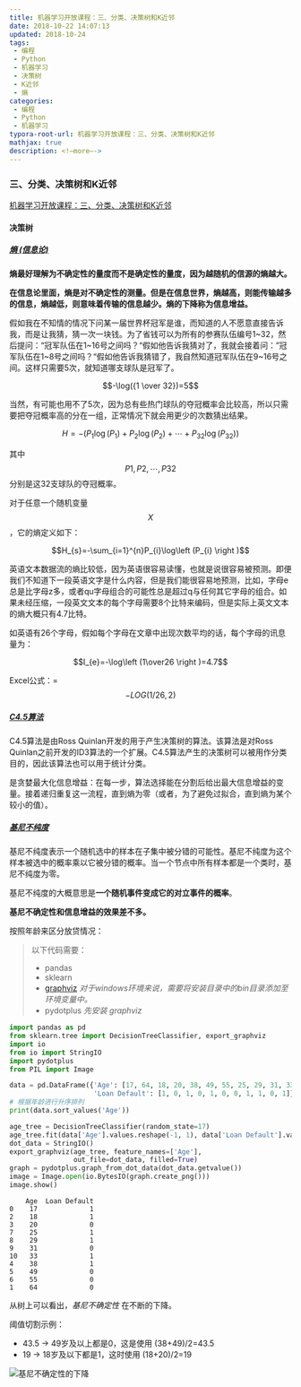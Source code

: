 ```yaml
---
title: 机器学习开放课程：三、分类、决策树和K近邻
date: 2018-10-22 14:07:13
updated: 2018-10-24
tags:
 - 编程
 - Python
 - 机器学习
 - 决策树
 - K近邻
 - 熵
categories:
 - 编程
 - Python
 - 机器学习
typora-root-url: 机器学习开放课程：三、分类、决策树和K近邻
mathjax: true
description: <!—more—->
---
```


### 三、分类、决策树和K近邻

[机器学习开放课程：三、分类、决策树和K近邻](https://www.jqr.com/article/000139)

#### 决策树

##### [熵 (信息论)](https://zh.wikipedia.org/wiki/%E7%86%B5_(%E4%BF%A1%E6%81%AF%E8%AE%BA))

**熵最好理解为不确定性的量度而不是确定性的量度，因为越随机的信源的熵越大。**

**在信息论里面，熵是对不确定性的测量。但是在信息世界，熵越高，则能传输越多的信息，熵越低，则意味着传输的信息越少。熵的下降称为信息增益。**

假如我在不知情的情况下问某一届世界杯冠军是谁，而知道的人不愿意直接告诉我，而是让我猜，猜一次一块钱。为了省钱可以为所有的参赛队伍编号1~32，然后提问：“冠军队伍在1~16号之间吗？“假如他告诉我猜对了，我就会接着问：”冠军队伍在1~8号之间吗？“假如他告诉我猜错了，我自然知道冠军队伍在9~16号之间。这样只需要5次，就知道哪支球队是冠军了。

$$-\log({1 \over 32})=5$$

当然，有可能也用不了5次，因为总有些热门球队的夺冠概率会比较高，所以只需要把夺冠概率高的分在一组，正常情况下就会用更少的次数猜出结果。

$$H=-(P_{1}\log(P_{1})+P_{2}\log(P_{2})+ \cdots +P_{32}\log(P_{32}))$$

其中$$P{1},P{2},\cdots,P{32}$$分别是这32支球队的夺冠概率。

对于任意一个随机变量$$X$$，它的熵定义如下：

$$H_{s}=-\sum_{i=1}^{n}P_{i}\log\left (P_{i} \right )$$

英语文本数据流的熵比较低，因为英语很容易读懂，也就是说很容易被预测。即便我们不知道下一段英语文字是什么内容，但是我们能很容易地预测，比如，字母e总是比字母z多，或者qu字母组合的可能性总是超过q与任何其它字母的组合。如果未经压缩，一段英文文本的每个字母需要8个比特来编码，但是实际上英文文本的熵大概只有4.7比特。

如英语有26个字母，假如每个字母在文章中出现次数平均的话，每个字母的讯息量为：

$$I_{e}=-\log\left (1\over26 \right )=4.7$$

Excel公式：=$$-LOG(1/26,2)$$

##### [C4.5算法](https://zh.wikipedia.org/wiki/C4.5%E7%AE%97%E6%B3%95)

C4.5算法是由Ross Quinlan开发的用于产生决策树的算法。该算法是对Ross Quinlan之前开发的ID3算法的一个扩展。C4.5算法产生的决策树可以被用作分类目的，因此该算法也可以用于统计分类。

是贪婪最大化信息增益：在每一步，算法选择能在分割后给出最大信息增益的变量。接着递归重复这一流程，直到熵为零（或者，为了避免过拟合，直到熵为某个较小的值）。

##### [基尼不纯度](https://zh.wikipedia.org/wiki/%E5%86%B3%E7%AD%96%E6%A0%91%E5%AD%A6%E4%B9%A0#%E5%9F%BA%E5%B0%BC%E4%B8%8D%E7%BA%AF%E5%BA%A6%E6%8C%87%E6%A0%87)

基尼不纯度表示一个随机选中的样本在子集中被分错的可能性。基尼不纯度为这个样本被选中的概率乘以它被分错的概率。当一个节点中所有样本都是一个类时，基尼不纯度为零。


基尼不纯度的大概意思是**一个随机事件变成它的对立事件的概率**。

**基尼不确定性和信息增益的效果差不多。**

按照年龄来区分放贷情况：

> 以下代码需要：
>
> - pandas
> - sklearn
> - [graphviz](https://www.graphviz.org/) *对于windows环境来说，需要将安装目录中的bin目录添加至环境变量中。*
> - pydotplus *先安装 graphviz*

```python
import pandas as pd
from sklearn.tree import DecisionTreeClassifier, export_graphviz
import io
from io import StringIO
import pydotplus
from PIL import Image

data = pd.DataFrame({'Age': [17, 64, 18, 20, 38, 49, 55, 25, 29, 31, 33],
                     'Loan Default': [1, 0, 1, 0, 1, 0, 0, 1, 1, 0, 1]})
# 根据年龄进行升序排列
print(data.sort_values('Age'))

age_tree = DecisionTreeClassifier(random_state=17)
age_tree.fit(data['Age'].values.reshape(-1, 1), data['Loan Default'].values)
dot_data = StringIO()
export_graphviz(age_tree, feature_names=['Age'],
                out_file=dot_data, filled=True)
graph = pydotplus.graph_from_dot_data(dot_data.getvalue())
image = Image.open(io.BytesIO(graph.create_png()))
image.show()
```

```
    Age  Loan Default
0    17             1
2    18             1
3    20             0
7    25             1
8    29             1
9    31             0
10   33             1
4    38             1
5    49             0
6    55             0
1    64             0
```

从树上可以看出，*基尼不确定性* 在不断的下降。

阈值切割示例：

- 43.5 -> 49岁及以上都是0，这是使用 (38+49)/2=43.5
- 19 -> 18岁及以下都是1，这时使用 (18+20)/2=19

![基尼不确定性的下降](tmp_w3pmy_5.png)



